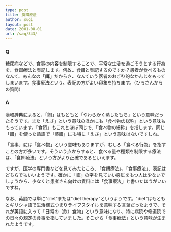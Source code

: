 ```yaml
---
type: post
title: 食餌療法
author: sugi
layout: post
date: 2001-08-01
url: /saq/343/
---
```

### Q 

糖尿病などで、食事の内容を制限することで、平常な生活を過ごそうとする行為を、食餌療法と表記します。何故、食餌と表記するのですか？患者が食べるものなんて、あんなの「餌」だからさ、なんていう医者のおごり的なかんじをもってしまいます。食事療法という、表記の方がよい印象を持ちます。（ひろさんからの質問）

### A 

漢和辞典によると、「餌」はもともと「やわらかく蒸したもち」という意味だったそうです。また「えさ」という意味のほかにも「食べ物の総称」という意味ももっています。「食餌」もこれとほぼ同じで、「食べ物の総称」を指します。同じ「餌」を使った熟語で「薬餌」にも特に「えさ」という意味はないですしね。

「食事」には「食べ物」という意味もありますが、むしろ「食べる行為」を指すことの方が多いです。そういう点からすると、食べる量や種類を制限する療法は、「食餌療法」という方がより正確であるといえます。

ですが、医学の専門書などを見てみたところ、「食餌療法」、「食事療法」、表記はどちらでもいいようです。確かに「餌」の字を見ていい感じをもつ人は少ないでしょうから、少なくと患者さん向けの資料には「食事療法」と書いたほうがいいですね。

なお、英語では単に"diet"または"diet therapy"というようです。"diet"はもともとギリシャ語で生活様式つまりライフスタイルを意味する言葉だったようで、それが英語に入って「日常の（飲）食物」という意味になり、特に病院や修道院での日々の規定の食事を指していました。そこから「食事療法」という意味が生まれたようです。
